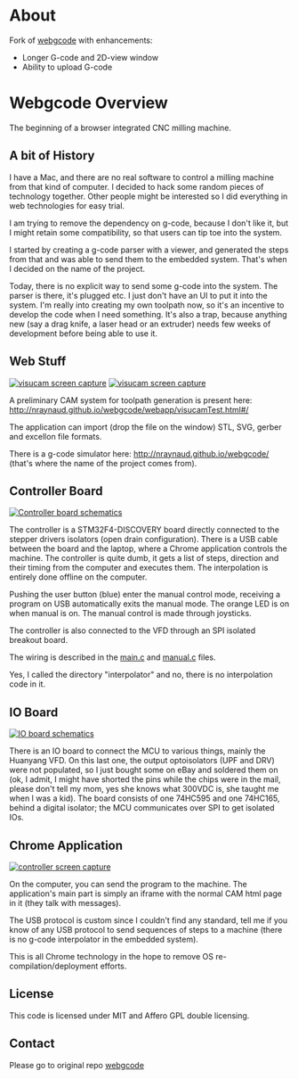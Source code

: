 # About

Fork of [webgcode](https://github.com/nraynaud/webgcode) with enhancements:

* Longer G-code and 2D-view window
* Ability to upload G-code

# Webgcode Overview
The beginning of a browser integrated CNC milling machine.

## A bit of History

I have a Mac, and there are no real software to control a milling machine from that kind of computer. I decided to hack 
some random pieces of technology together.
Other people might be interested so I did everything in web technologies for easy trial.

I am trying to remove the dependency on g-code, because I don't like it, but I might retain some compatibility, so that 
users can tip toe into the system.

I started by creating a g-code parser with a viewer, and generated the steps from that and was able to send them to the embedded system. 
That's when I decided on the name of the project. 

Today, there is no explicit way to send some g-code into the system. 
The parser is there, it's plugged etc. I just don't have an UI to put it into the system. 
I'm really into creating my own toolpath now, so it's an incentive to develop the code when I need something. 
It's also a trap, because anything new (say a drag knife, a laser head or an extruder) needs few weeks of development before being able to use it.

## Web Stuff

[![visucam screen capture](images/visucam_pockets_thumb.png)](images/visucam_pockets.png) [![visucam screen capture](images/visucam_3D_thumb.png)](images/visucam_3D.png)

A preliminary CAM system for toolpath generation is present here: http://nraynaud.github.io/webgcode/webapp/visucamTest.html#/

The application can import (drop the file on the window) STL, SVG, gerber and excellon file formats.

There is a g-code simulator here: http://nraynaud.github.io/webgcode/ (that's where the name of the project comes from).

## Controller Board

[![Controller board schematics](images/DISCOVERY_interface_thumb.png)](images/DISCOVERY_interface.png)

The controller is a STM32F4-DISCOVERY board directly connected to the stepper drivers isolators (open drain configuration).
There is a USB cable between the board and the laptop, where a Chrome application controls the machine.
The controller is quite dumb, it gets a list of steps, direction and their timing from the computer and executes them. 
The interpolation is entirely done offline on the computer.

Pushing the user button (blue) enter the manual control mode, receiving a program on USB automatically exits the manual mode.
The orange LED is on when manual is on. The manual control is made through joysticks.

The controller is also connected to the VFD through an SPI isolated breakout board.

The wiring is described in the [main.c](interpolator/main.c#L10) and [manual.c](interpolator/manual.c#L11) files.

Yes, I called the directory "interpolator" and no, there is no interpolation code in it.

## IO Board

[![IO board schematics](images/IO_interface_thumb.png)](images/IO_interface.png)

There is an IO board to connect the MCU to various things, mainly the Huanyang VFD. On this last one, the output 
optoisolators (UPF and DRV) were not populated, so I just bought some on eBay and soldered them on (ok, I admit, I might
 have shorted the pins while the chips were in the mail, please don't tell my mom, yes she knows what 300VDC is, 
 she taught me when I was a kid).
The board consists of one 74HC595 and one 74HC165, behind a digital isolator; the MCU communicates over SPI to get isolated IOs.


## Chrome Application

[![controller screen capture](images/controller_full_thumb.png)](images/controller_full.png)

On the computer, you can send the program to the machine. The application's main part is simply an iframe with the normal 
CAM html page in it (they talk with messages).

The USB protocol is custom since I couldn't find any standard, tell me if you know of any USB protocol to send sequences 
of steps to a machine (there is no g-code interpolator in the embedded system).

This is all Chrome technology in the hope to remove OS re-compilation/deployment efforts.

## License

This code is licensed under MIT and Affero GPL double licensing.

## Contact

Please go to original repo [webgcode](https://github.com/nraynaud/webgcode) 
